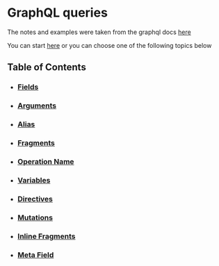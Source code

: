 # GraphQL queries

The notes and examples were taken from the graphql docs [here][docs]

You can start [here][fields] or you can choose one of the following topics below

## Table of Contents

- ### [Fields][fields]
- ### [Arguments][arguments]
- ### [Alias][alias]
- ### [Fragments][fragments]
- ### [Operation Name][operation]
- ### [Variables][variable]
- ### [Directives][directives]
- ### [Mutations][mutations]
- ### [Inline Fragments][inline-fragments]
- ### [Meta Field][meta-fields]

[fields]: ./fields.md
[arguments]: ./arguments.md
[alias]: ./alias.md
[fragments]: ./fragments.md
[operation]: ./operation-name.md
[variable]: ./variables.md
[directives]: ./directives.md
[mutations]: ./mutations.md
[inline-fragments]: ./inline-fragments.md
[meta-fields]: ./meta-fields.md
[docs]: http://graphql.github.io/learn/queries/
